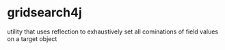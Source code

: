 # gridsearch4j
utility that uses reflection to exhaustively set all cominations of field values on a target object
